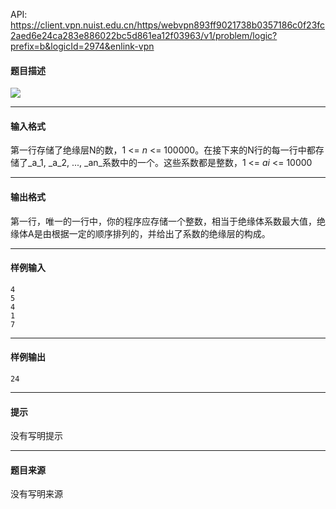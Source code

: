 API: https://client.vpn.nuist.edu.cn/https/webvpn893ff9021738b0357186c0f23fc2aed6e24ca283e886022bc5d861ea12f03963/v1/problem/logic?prefix=b&logicId=2974&enlink-vpn

#### 题目描述

![](../file/2974_0.jpg)

---

#### 输入格式

第一行存储了绝缘层N的数，1 <= _n_ <= 100000。在接下来的N行的每一行中都存储了_a_1, _a_2, ..., _an_系数中的一个。这些系数都是整数，1 <= _ai_ <= 10000

---

#### 输出格式

第一行，唯一的一行中，你的程序应存储一个整数，相当于绝缘体系数最大值，绝缘体A是由根据一定的顺序排列的，并给出了系数的绝缘层的构成。

---

#### 样例输入
```
4
5
4
1
7

```

---

#### 样例输出
```
24

```

---

#### 提示

没有写明提示

---

#### 题目来源

没有写明来源